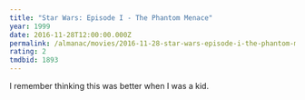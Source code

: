 ```yaml
---
title: "Star Wars: Episode I - The Phantom Menace"
year: 1999
date: 2016-11-28T12:00:00.000Z
permalink: /almanac/movies/2016-11-28-star-wars-episode-i-the-phantom-menace/index.html
rating: 2
tmdbid: 1893
---
```


I remember thinking this was better when I was a kid.